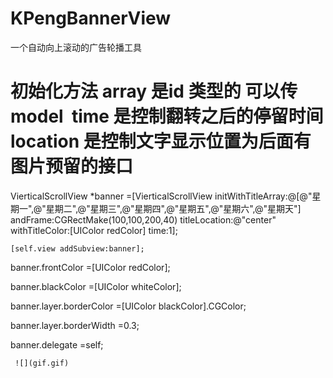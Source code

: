# KPengBannerView
一个自动向上滚动的广告轮播工具

# 初始化方法 array 是id 类型的 可以传model  time 是控制翻转之后的停留时间 location 是控制文字显示位置为后面有图片预留的接口

  VierticalScrollView *banner =[VierticalScrollView initWithTitleArray:@[@"星期一",@"星期二",@"星期三",@"星期四",@"星期五",@"星期六",@"星期天"] andFrame:CGRectMake(100,100,200,40) titleLocation:@"center" withTitleColor:[UIColor redColor] time:1];
  
    [self.view addSubview:banner];
  
  banner.frontColor =[UIColor redColor];
  
  banner.blackColor =[UIColor whiteColor];
  
  banner.layer.borderColor =[UIColor blackColor].CGColor;
  
  banner.layer.borderWidth =0.3;
  
  banner.delegate =self;
  
     ![](gif.gif)
